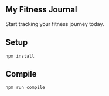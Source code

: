 My Fitness Journal
---
 
Start tracking your fitness journey today.
 
 
 
Setup
---
 
```
npm install
```
 
 
 
Compile
---
 
```
npm run compile
```

